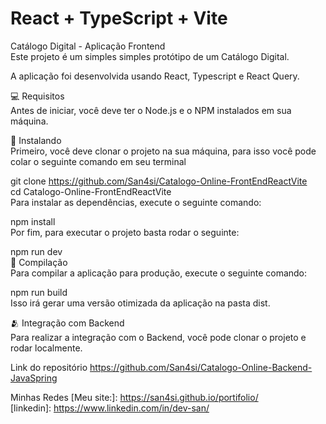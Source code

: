 # React + TypeScript + Vite  

Catálogo Digital - Aplicação Frontend  
Este projeto é um simples simples protótipo de um Catálogo Digital.   

A aplicação foi desenvolvida usando React, Typescript e React Query.    

 
💻 Requisitos    
Antes de iniciar, você deve ter o Node.js e o NPM instalados em sua máquina.  

🚀 Instalando  
Primeiro, você deve clonar o projeto na sua máquina, para isso você pode colar o seguinte comando em seu terminal  

git clone https://github.com/San4si/Catalogo-Online-FrontEndReactVite  
cd Catalogo-Online-FrontEndReactVite  
Para instalar as dependências, execute o seguinte comando:  

npm install  
Por fim, para executar o projeto basta rodar o seguinte:  

npm run dev  
🔧 Compilação  
Para compilar a aplicação para produção, execute o seguinte comando:  

npm run build   
Isso irá gerar uma versão otimizada da aplicação na pasta dist.  

🫂 Integração com Backend  
Para realizar a integração com o Backend, você pode clonar o projeto e rodar localmente.  

Link do repositório https://github.com/San4si/Catalogo-Online-Backend-JavaSpring  

Minhas Redes
[Meu site:]: https://san4si.github.io/portifolio/   
[linkedin]: https://www.linkedin.com/in/dev-san/  
